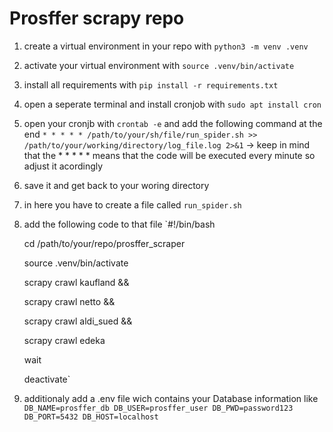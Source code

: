 # Prosffer scrapy repo
1. create a virtual environment in your repo with `python3 -m venv .venv`
2. activate your virtual environment with `source .venv/bin/activate`
3. install all requirements with `pip install -r requirements.txt`
4. open a seperate terminal and install cronjob with `sudo apt install cron`
5. open your cronjb with `crontab -e` and add the following command at the end
   `* * * * * /path/to/your/sh/file/run_spider.sh >> /path/to/your/working/directory/log_file.log 2>&1`
   -> keep in mind that the * * * * * means that the code will be executed every minute so adjust it acordingly
7. save it and get back to your woring directory
8. in here you have to create a file called `run_spider.sh`
9. add the following code to that file
   `#!/bin/bash

    cd /path/to/your/repo/prosffer_scraper
    
    source .venv/bin/activate
    
    scrapy crawl kaufland &&
    
    scrapy crawl netto &&
    
    scrapy crawl aldi_sued &&
    
    scrapy crawl edeka
    
    wait
    
    deactivate`
10. additionaly add a .env file wich contains your Database information like
    `DB_NAME=prosffer_db
     DB_USER=prosffer_user
     DB_PWD=password123
     DB_PORT=5432
     DB_HOST=localhost`
